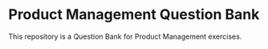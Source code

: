 # Product Management Question Bank
This repository is a Question Bank for Product Management exercises.

